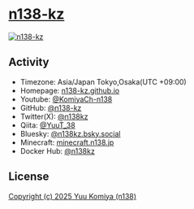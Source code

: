 # [n138-kz](https://n138-kz.github.io/)

[![n138-kz](https://github.com/n138-kz.png)](https://n138-kz.github.io/)

## Activity

- Timezone: Asia/Japan Tokyo,Osaka(UTC +09:00)  
- Homepage: [n138-kz.github.io](https://n138-kz.github.io/)  
- Youtube: [@KomiyaCh-n138](https://www.youtube.com/@KomiyaCh-n138)  
- GitHub: [@n138-kz](https://github.com/n138-kz/)  
- Twitter(X): [@n138kz](https://twitter.com/n138kz)  
- Qiita: [@YuuT_38](https://qiita.com/YuuT_38)  
- Bluesky: [@n138kz.bsky.social](https://bsky.app/profile/n138kz.bsky.social)  
- Minecraft: [minecraft.n138.jp](https://minecraft.n138.jp)  
- Docker Hub: [@n138kz](https://hub.docker.com/u/n138kz)

## License

[Copyright (c) 2025 Yuu Komiya (n138)](LICENSE)  
